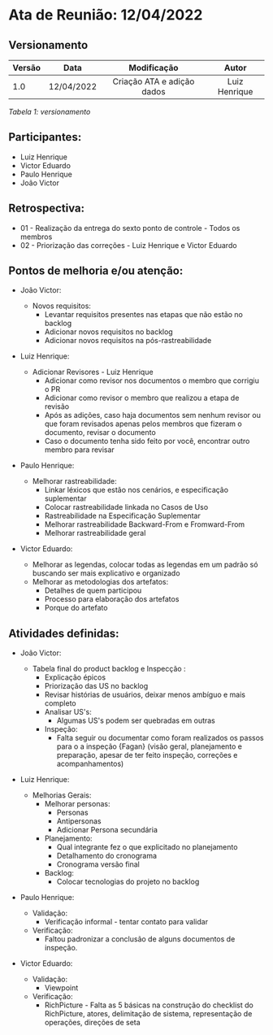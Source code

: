 # Ata de Reunião: 12/04/2022

## Versionamento

| Versão | Data | Modificação | Autor |
|-|-|:-:|:-:|
| 1.0 | 12/04/2022 | Criação ATA e adição dados | Luiz Henrique |

*Tabela 1: versionamento*


## Participantes: 
- Luiz Henrique
- Victor Eduardo
- Paulo Henrique 
- João Victor

## Retrospectiva:
- 01 - Realização da entrega do sexto ponto de controle - Todos os membros
- 02 - Priorização das correções - Luiz Henrique e Victor Eduardo

## Pontos de melhoria e/ou atenção:

- João Victor:
    - Novos requisitos:
        - Levantar requisitos presentes nas etapas que não estão no backlog
        - Adicionar novos requisitos no backlog
        - Adicionar novos requisitos na pós-rastreabilidade


- Luiz Henrique:
    - Adicionar Revisores - Luiz Henrique
        - Adicionar como revisor nos documentos o membro que corrigiu o PR
        - Adicionar como revisor o membro que realizou a etapa de revisão
        - Após as adições, caso haja documentos sem nenhum revisor ou que foram revisados apenas pelos membros que fizeram o documento, revisar o documento 
        - Caso o documento tenha sido feito por você, encontrar outro membro para revisar


- Paulo Henrique:
    - Melhorar rastreabilidade:
        - Linkar léxicos que estão nos cenários, e especificação suplementar
        - Colocar rastreabilidade linkada no Casos de Uso
        - Rastreabilidade na Especificação Suplementar
        - Melhorar rastreabilidade Backward-From e Fromward-From
        - Melhorar rastreabilidade geral


- Victor Eduardo:
    - Melhorar as legendas, colocar todas as legendas em um padrão só buscando ser mais explicativo e organizado
    - Melhorar as metodologias dos artefatos:
        - Detalhes de quem participou 
        - Processo para elaboração dos artefatos
        - Porque do artefato


## Atividades definidas:


- João Victor:
    - Tabela final do product backlog e Inspecção :
        - Explicação épicos
        - Priorização das US no backlog
        - Revisar histórias de usuários, deixar menos ambíguo e mais completo 
        - Analisar US's: 
            - Algumas US's podem ser quebradas em outras
        - Inspeção:
            - Falta seguir ou documentar como foram realizados os passos para o a inspeção {Fagan} (visão geral, planejamento e preparação, apesar de ter feito inspeção, correções e acompanhamentos) 

- Luiz Henrique:
    - Melhorias Gerais:
        - Melhorar personas: 
            - Personas
            - Antipersonas
            - Adicionar Persona secundária
        - Planejamento:
            - Qual integrante fez o que explicitado no planejamento
            - Detalhamento do cronograma
            - Cronograma versão final
        - Backlog:
            - Colocar tecnologias do projeto no backlog


- Paulo Henrique:
    - Validação:
        - Verificação informal - tentar contato para validar
    - Verificação:
        - Faltou padronizar a conclusão de alguns documentos de inspeção.


- Victor Eduardo:
    - Validação:
        - Viewpoint
    - Verificação:
        - RichPicture -  Falta as 5 básicas na construção do checklist do RichPicture, atores, delimitação de sistema, representação de operações, direções de seta

